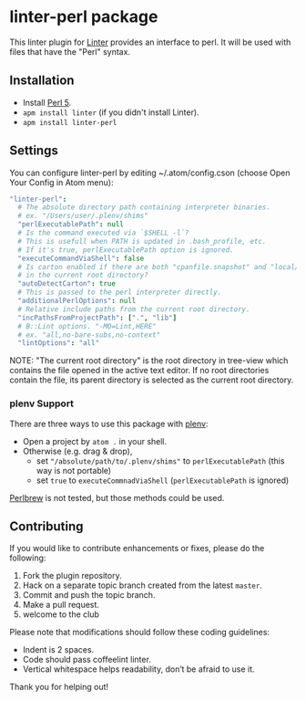 linter-perl package
===================

This linter plugin for [Linter](https://github.com/AtomLinter/Linter) provides an interface to perl.
It will be used with files that have the "Perl" syntax.

## Installation

* Install [Perl 5](http://www.perl.org/).
* `apm install linter` (if you didn't install Linter).
* `apm install linter-perl`

## Settings

You can configure linter-perl by editing ~/.atom/config.cson (choose Open Your Config in Atom menu):

```coffee
"linter-perl":
  # The absolute directory path containing interpreter binaries.
  # ex. "/Users/user/.plenv/shims"
  "perlExecutablePath": null
  # Is the command executed via `$SHELL -l`?
  # This is usefull when PATH is updated in .bash_profile, etc.
  # If it's true, perlExecutablePath option is ignored.
  "executeCommandViaShell": false
  # Is carton enabled if there are both "cpanfile.snapshot" and "local/"
  # in the current root directory?
  "autoDetectCarton": true
  # This is passed to the perl interpreter directly.
  "additionalPerlOptions": null
  # Relative include paths from the current root directory.
  "incPathsFromProjectPath": [".", "lib"]
  # B::Lint options. "-MO=Lint,HERE"
  # ex. "all,no-bare-subs,no-context"
  "lintOptions": "all"
```

NOTE: "The current root directory" is the root directory in tree-view
which contains the file opened in the active text editor.
If no root directories contain the file, its parent directory is selected
as the current root directory.

### plenv Support

There are three ways to use this package with [plenv](https://github.com/tokuhirom/plenv):

- Open a project by `atom .` in your shell.
- Otherwise (e.g. drag & drop),
  - set `"/absolute/path/to/.plenv/shims"` to `perlExecutablePath` (this way is not portable)
  - set `true` to `executeCommnadViaShell` (`perlExecutablePath` is ignored)

[Perlbrew](http://perlbrew.pl/) is not tested, but those methods could be used.

## Contributing

If you would like to contribute enhancements or fixes, please do the following:

1. Fork the plugin repository.
1. Hack on a separate topic branch created from the latest `master`.
1. Commit and push the topic branch.
1. Make a pull request.
1. welcome to the club

Please note that modifications should follow these coding guidelines:

- Indent is 2 spaces.
- Code should pass coffeelint linter.
- Vertical whitespace helps readability, don’t be afraid to use it.

Thank you for helping out!
